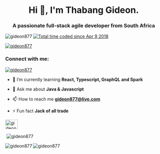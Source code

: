 <h1 align="center">Hi 👋, I'm Thabang Gideon.</h1>
<h3 align="center">A passionate full-stack agile developer from South Africa</h3>

<p align="left"> <img src="https://komarev.com/ghpvc/?username=gideon877&label=Profile%20views&color=0e75b6&style=flat" alt="gideon877" /> <a href="https://wakatime.com/@b5f7311c-09b2-4bd9-b227-3b0cb8e45e6e"><img src="https://wakatime.com/badge/user/b5f7311c-09b2-4bd9-b227-3b0cb8e45e6e.svg" alt="Total time coded since Apr 9 2018" /></a></p>

<p align="left"> <a href="https://github.com/ryo-ma/github-profile-trophy"><img src="https://github-profile-trophy.vercel.app/?username=gideon877" alt="gideon877" /></a> </p>

<h3 align="left">Connect with me:</h3>
<p align="left"> <a href="https://twitter.com/gideon877" target="blank"><img src="https://img.shields.io/twitter/follow/gideon877?logo=twitter&style=for-the-badge" alt="gideon877" /></a> </p>

- 🌱 I’m currently learning **React, Typescript, GraphQL and Spark**

- 💬 Ask me about **Java & Javascript**

- 📫 How to reach me **gideon877@live.com**

- ⚡ Fun fact **Jack of all trade**


<p align="left">
<a href="https://dev.to/gideon877" target="blank"><img align="center" src="https://cdn.jsdelivr.net/npm/simple-icons@3.0.1/icons/dev-dot-to.svg" alt="gideon877" height="30" width="40" /></a>
</p>

<p>&nbsp;<img align="center" src="https://github-readme-stats.vercel.app/api?username=gideon877&show_icons=true&locale=en" alt="gideon877" /></p>

<p><img align="left" src="https://github-readme-stats.vercel.app/api/top-langs?username=gideon877&show_icons=true&locale=en&layout=compact" alt="gideon877" /><img align="center" src="https://github-readme-streak-stats.herokuapp.com/?user=gideon877&" alt="gideon877" /></p>
